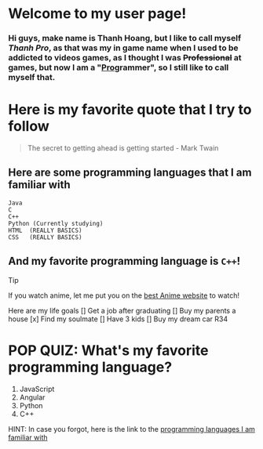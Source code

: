 # **Welcome to my user page!**
### Hi guys, make name is Thanh Hoang, but I like to call myself *Thanh Pro*, as that was my in game name when I used to be addicted to videos games, as I thought I was ~~Professional~~ at games, but now I am a "<ins>Pro</ins>grammer", so I still like to call myself that.
# Here is my favorite quote that I try to follow
> The secret to getting ahead is getting started - Mark Twain

## Here are some programming languages that I am familiar with
```
Java
C
C++
Python (Currently studying)
HTML  (REALLY BASICS)
CSS   (REALLY BASICS)
```
## And my favorite programming language is `C++`!

> [!TIP]
> If you watch anime, let me put you on the [best Anime website](https://hianime.to/) to watch!

Here are my life goals
[] Get a job after graduating
[] Buy my parents a house
[x] Find my soulmate
[] Have 3 kids
[] Buy my dream car R34

# POP QUIZ: What's my favorite programming language?

1. JavaScript
2. Angular
3. Python
4. C++

HINT: In case you forgot, here is the link to the [programming languages I am familiar with](##Here-are-some-programming-languages-that-I-am-familiar-with)
